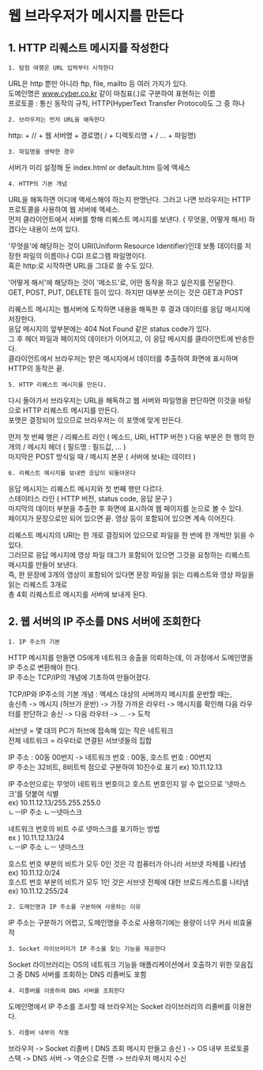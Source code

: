 # 웹 브라우저가 메시지를 만든다   

  ## 1. HTTP 리퀘스트 메시지를 작성한다   

    1. 탐험 여행은 URL 입력부터 시작한다    

URL은 http 뿐만 아니라 ftp, file, mailto 등 여러 가지가 있다.   
도메인명은 www.cyber.co.kr 같이 마침표(.)로 구분하여 표현하는 이름   
프로토콜 : 통신 동작의 규칙, HTTP(HyperText Transfer Protocol)도 그 중 하나

    2. 브라우저는 먼저 URL을 해독한다   
    
http: + // + 웹 서버명 + 경로명( / + 디렉토리명 + / ... + 파일명)

    3. 파일명을 생략한 경우   
    
서버가 미리 설정해 둔 index.html or default.htm 등에 액세스

    4. HTTP의 기본 개념   
    
URL을 해독하면 어디에 액세스해야 하는지 판명난다. 그러고 나면 브라우저는 HTTP 프로토콜을 사용하여 웹 서버에 액세스.   
먼저 클라이언트에서 서버를 향해 리퀘스트 메시지를 보낸다. ( 무엇을, 어떻게 해서) 하겠다는 내용이 쓰여 있다.   
   
'무엇을'에 해당하는 것이 URI(Uniform Resource Identifier)인데 보통 데이터를 저장한 파일의 이름이나 CGI 프로그램 파일명이다.   
혹은 http:로 시작하면 URL을 그대로 쓸 수도 있다.   
   
'어떻게 해서'에 해당하는 것이 '메소드'로, 어떤 동작을 하고 싶은지를 전달한다.   
GET, POST, PUT, DELETE 등이 있다. 하지만 대부분 쓰이는 것은 GET과 POST

리퀘스트 메시지는 웹서버에 도착하면 내용을 해독한 후 결과 데이터를 응답 메시지에 저장한다.   
응답 메시지의 앞부분에는 404 Not Found 같은 status code가 있다.   
그 후 헤더 파일과 페이지의 데이터가 이어지고, 이 응답 메시지를 클라이언트에 반송한다.   
클라이언트에서 브라우저는 받은 메시지에서 데이터를 추출하여 화면에 표시하며 HTTP의 동작은 끝.

    5. HTTP 리퀘스트 메시지를 만든다.
   
다시 돌아가서 브라우저는 URL을 해독하고 웹 서버와 파일명을 판단하면 이것을 바탕으로 HTTP 리퀘스트 메시지를 만든다.   
포맷은 결정되어 있으므로 브라우저는 이 포맷에 맞게 만든다.   
   
먼저 첫 번째 행은 / 리퀘스트 라인 ( 메소드, URI, HTTP 버전 )
다음 부분은 한 행의 한 개의 / 메시지 헤더 ( 필드명 : 필드값, ... )   
마지막은 POST 방식일 때 / 메시지 본문 ( 서버에 보내는 데이터 )   
   

    6. 리퀘스트 메시지를 보내면 응답이 되돌아온다
    
응답 메시지는 리퀘스트 메시지와 첫 번째 행만 다르다.   
스테이터스 라인 ( HTTP 버전, status code, 응답 문구 )   
마지막의 데이터 부분을 추출한 후 화면에 표시하여 웹 페이지를 눈으로 볼 수 있다.   
페이지가 문장으로만 되어 있으면 끝. 영상 등이 포함되어 있으면 계속 이어진다.   
   
리퀘스트 메시지의 URI는 한 개로 결정되어 있으므로 파일을 한 번에 한 개씩만 읽을 수 있다.   
그러므로 응답 메시지에 영상 파일 태그가 포함되어 있으면 그것을 요청하는 리퀘스트 메시지를 만들어 보낸다.   
즉, 한 문장에 3개의 영상이 포함되어 있다면 문장 파일을 읽는 리퀘스트와 영상 파일을 읽는 리퀘스트 3개로   
총 4회 리퀘스트르 메시지를 서버에 보내게 된다.   
  ## 2. 웹 서버의 IP 주소를 DNS 서버에 조회한다
  
    1. IP 주소의 기본   
    
HTTP 메시지를 만들면 OS에게 네트워크 송출을 의뢰하는데, 이 과정에서 도메인명을 IP 주소로 변환해야 한다.   
IP 주소는 TCP/IP의 개념에 기초하여 만들어졌다.   
   
TCP/IP와 IP주소의 기본 개념 : 액세스 대상의 서버까지 메시지를 운반할 때는,   
송신측 -> 메시지 (허브가 운반) -> 가장 가까운 라우터 -> 메시지를 확인해 다음 라우터를 판단하고 송신 -> 다음 라우터 -> ... -> 도착   
   
서브넷 = 몇 대의 PC가 허브에 접속해 있는 작은 네트워크   
전체 네트워크 = 라우터로 연결된 서브넷들의 집합   
   
IP 주소 : 00동 00번지 -> 네트워크 번호 : 00동, 호스트 번호 : 00번지   
   IP 주소는 32비트, 8비트씩 점으로 구분하여 10진수로 표기 ex) 10.11.12.13   
      
   IP 주소만으로는 무엇이 네트워크 번호이고 호스트 번호인지 알 수 없으므로 '넷마스크'를 덧붙여 식별   
   ex) 10.11.12.13/255.255.255.0   
       ㄴㅡIP 주소    ㄴㅡ넷마스크   
          
   네트워크 번호의 비트 수로 넷마스크를 표기하는 방법   
   ex ) 10.11.12.13/24   
        ㄴㅡIP 주소    ㄴㅡ 넷마스크   
           
   호스트 번호 부분의 비트가 모두 0인 것은 각 컴퓨터가 아니라 서브넷 자체를 나타냄 ex) 10.11.12.0/24    
   호스트 번호 부분의 비트가 모두 1인 것은 서브넷 전체에 대한 브로드캐스트를 나타냄 ex) 10.11.12.255/24   

    2. 도메인명과 IP 주소를 구분하여 사용하는 이유
IP 주소는 구분하기 어렵고, 도메인명을 주소로 사용하기에는 용량이 너무 커서 비효율적   

    3. Socket 라이브러리가 IP 주소를 찾는 기능을 제공한다
Socket 라이브러리는 OS의 네트워크 기능을 애플리케이션에서 호출하기 위한 모음집   
그 중 DNS 서버를 조회하는 DNS 리졸버도 포함

    4. 리졸버를 이용하여 DNS 서버를 조회한다
도메인명에서 IP 주소를 조사할 때 브라우저는 Socket 라이브러리의 리졸버를 이용한다.

    5. 리졸버 내부의 작동
브라우저 -> Socket 리졸버 ( DNS 조회 메시지 만들고 송신 ) -> OS 내부 프로토콜 스택 -> DNS 서버 -> 역순으로 진행 -> 브라우저 메시지 수신
   
